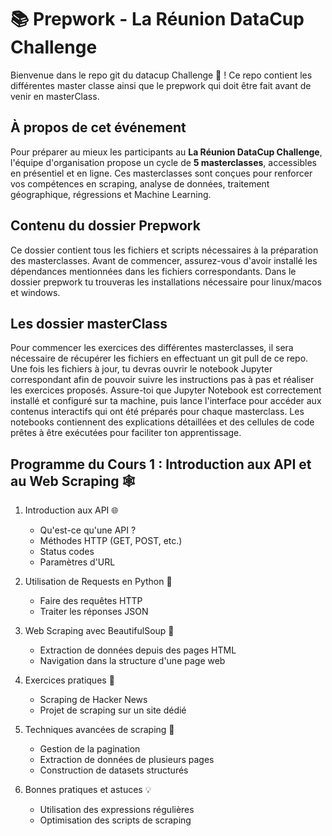 # 📚 Prepwork - La Réunion DataCup Challenge

Bienvenue dans le repo git du datacup Challenge 🎉 ! Ce repo contient les différentes master classe ainsi que le prepwork qui doit être fait avant de venir en masterClass.

## À propos de cet événement

Pour préparer au mieux les participants au **La Réunion DataCup Challenge**, l'équipe d'organisation propose un cycle de **5 masterclasses**, accessibles en présentiel et en ligne. Ces masterclasses sont conçues pour renforcer vos compétences en scraping, analyse de données, traitement géographique, régressions et Machine Learning.

## Contenu du dossier Prepwork

Ce dossier contient tous les fichiers et scripts nécessaires à la préparation des masterclasses. Avant de commencer, assurez-vous d'avoir installé les dépendances mentionnées dans les fichiers correspondants.
Dans le dossier prepwork tu trouveras les installations nécessaire pour linux/macos et windows.

## Les dossier masterClass

Pour commencer les exercices des différentes masterclasses, il sera nécessaire de récupérer les fichiers en effectuant un git pull de ce repo. Une fois les fichiers à jour, tu devras ouvrir le notebook Jupyter correspondant afin de pouvoir suivre les instructions pas à pas et réaliser les exercices proposés. Assure-toi que Jupyter Notebook est correctement installé et configuré sur ta machine, puis lance l'interface pour accéder aux contenus interactifs qui ont été préparés pour chaque masterclass. Les notebooks contiennent des explications détaillées et des cellules de code prêtes à être exécutées pour faciliter ton apprentissage.

## Programme du Cours 1 : Introduction aux API et au Web Scraping 🕸️

1. Introduction aux API 🌐
   - Qu'est-ce qu'une API ?
   - Méthodes HTTP (GET, POST, etc.)
   - Status codes
   - Paramètres d'URL

2. Utilisation de Requests en Python 🐍
   - Faire des requêtes HTTP
   - Traiter les réponses JSON

3. Web Scraping avec BeautifulSoup 🍲
   - Extraction de données depuis des pages HTML
   - Navigation dans la structure d'une page web

4. Exercices pratiques 💪
   - Scraping de Hacker News
   - Projet de scraping sur un site dédié

5. Techniques avancées de scraping 🥷
   - Gestion de la pagination
   - Extraction de données de plusieurs pages
   - Construction de datasets structurés

1. Bonnes pratiques et astuces 💡
   - Utilisation des expressions régulières
   - Optimisation des scripts de scraping
